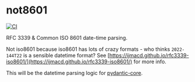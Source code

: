 # not8601

[![CI](https://github.com/samuelcolvin/not8601/workflows/ci/badge.svg?event=push)](https://github.com/samuelcolvin/not8601/actions?query=event%3Apush+branch%3Amain+workflow%3Aci)

RFC 3339 & Common ISO 8601 date-time parsing.

Not iso8601 because iso8601 has lots of crazy formats - who thinks `2022-144T22` is a sensible datetime format?
See [https://ijmacd.github.io/rfc3339-iso8601/](https://ijmacd.github.io/rfc3339-iso8601/) for more info.

This will be the datetime parsing logic for [pydantic-core](https://github.com/samuelcolvin/pydantic-core).
